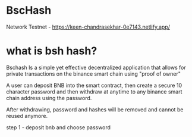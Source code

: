 # BscHash
Network Testnet - https://keen-chandrasekhar-0e7143.netlify.app/

# what is bsh hash?
Bschash Is a simple yet effective decentralized application that allows for private transactions on the binance smart chain using "proof of owner" 

A user can deposit BNB into the smart contract, then create a secure 10 character password and then withdraw at anytime to any binance smart chain address using the password.

After withdrawing, password and hashes will be removed and cannot be reused anymore.


step 1 - deposit bnb and choose password
